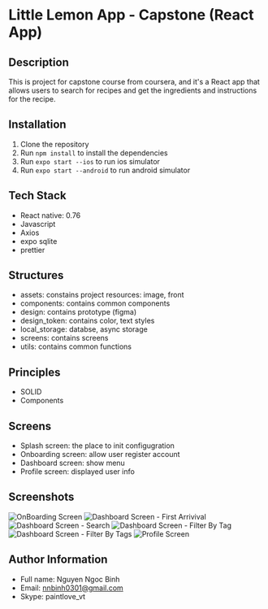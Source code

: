 # Little Lemon App - Capstone (React App)

## Description

This is project for capstone course from coursera, and it's a React app that allows users to search for recipes and get the ingredients and instructions for the recipe.

## Installation

1. Clone the repository
2. Run `npm install` to install the dependencies
3. Run `expo start --ios` to run ios simulator
4. Run `expo start --android` to run android simulator

## Tech Stack

- React native: 0.76
- Javascript
- Axios
- expo sqlite
- prettier

## Structures

- assets: constains project resources: image, front
- components: contains common components
- design: contains prototype (figma)
- design_token: contains color, text styles
- local_storage: databse, async storage
- screens: contains screens
- utils: contains common functions

## Principles

- SOLID
- Components

## Screens

- Splash screen: the place to init configugration
- Onboarding screen: allow user register account
- Dashboard screen: show menu
- Profile screen: displayed user info

## Screenshots

![OnBoarding Screen](https://github.com/ngocbinh123/little-lemon-rn/blob/master/screenshots/ll_1.png)
![Dashboard Screen - First Arrivival](https://github.com/ngocbinh123/little-lemon-rn/blob/master/screenshots/ll_2.png)
![Dashboard Screen - Search](https://github.com/ngocbinh123/little-lemon-rn/blob/master/screenshots/ll_3.png)
![Dashboard Screen - Filter By Tag](https://github.com/ngocbinh123/little-lemon-rn/blob/master/screenshots/ll_4.png)
![Dashboard Screen - Filter By Tags](https://github.com/ngocbinh123/little-lemon-rn/blob/master/screenshots/ll_5.png)
![Profile Screen](https://github.com/ngocbinh123/little-lemon-rn/blob/master/screenshots/ll_6png)

## Author Information

- Full name: Nguyen Ngoc Binh
- Email: nnbinh0301@gmail.com
- Skype: paintlove_vt
